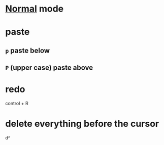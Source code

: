 # [Normal](https://vimdoc.sourceforge.net/htmldoc/intro.html#Normal) mode
# paste
## `p` paste below
## `P` (upper case) paste above
# redo
control + R
# delete everything before the cursor
d^
